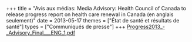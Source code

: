 +++
title = "Avis aux médias: Media Advisory: Health Council of Canada to release progress report on health care renewal in Canada (en anglais seulement)"
date = 2013-05-17
themes = ["État de santé et résultats de santé"]
types = ["Communiqués de presse"]
+++
[Progress2013\_-\_Advisory\_Final\_\_\_ENG\_1.pdf](/files/Progress2013_-_Advisory_Final___ENG_1.pdf)
